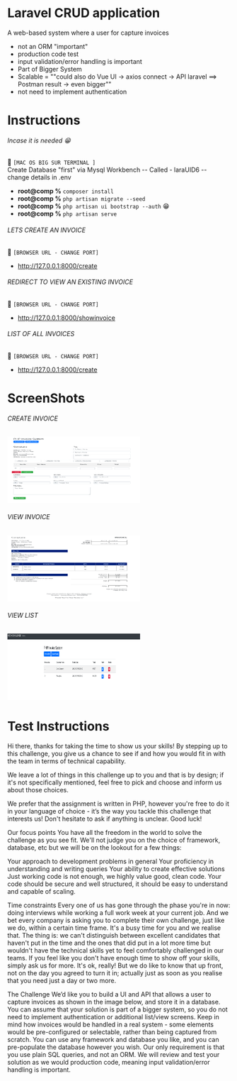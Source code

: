 [//]: <> (// This is confusing, I KNOW, so let me explain it to you)
# Laravel CRUD application
A web-based system where a user for capture invoices
* not an ORM "important"
* production code test
* input validation/error handling is important
* Part of Bigger System
* Scalable = ""could also do Vue UI -> axios connect -> API laravel ==> Postman result -> even bigger""
* not need to implement authentication 


# Instructions
###### Incase it is needed :grin:
:checkered_flag: ```[MAC OS BIG SUR TERMINAL ]```  
Create Database "first" via Mysql Workbench -- 
Called - laraUID6 -- change details in .env

- **root@comp %** ```composer install```
- **root@comp %** ```php artisan migrate --seed```
- **root@comp %** ```php artisan ui bootstrap --auth``` :grin:
- **root@comp %** ```php artisan serve```

[//]: <> (// put here so I dont have to redo it again for another test => copy paste :-/ ...)
[//]: <> (// composer require laravel/ui)
[//]: <> (// php artisan key:generate`)
[//]: <> (// php artisan ui bootstrap`)
[//]: <> (// php artisan ui vue --auth`)
[//]: <> (// php artisan session:table)
[//]: <> (// npm install)
[//]: <> (// npm run dev)

###### LETS CREATE AN INVOICE
:checkered_flag: ```[BROWSER URL - CHANGE PORT]``` 
- <a href="http://127.0.0.1:8000/create">http://127.0.0.1:8000/create</a>

###### REDIRECT TO VIEW AN EXISTING INVOICE
:checkered_flag: ```[BROWSER URL - CHANGE PORT]``` 
- <a href="http://127.0.0.1:8000/showinvoice">http://127.0.0.1:8000/showinvoice</a>

###### LIST OF ALL INVOICES
:checkered_flag: ```[BROWSER URL - CHANGE PORT]``` 
- <a href="http://127.0.0.1:8000/create">http://127.0.0.1:8000/create</a>


# ScreenShots

###### CREATE INVOICE
<img src="https://raw.githubusercontent.com/DeanDevel/D6Test/main/images/createinvoice.png" alt="create contact" width="300" height="150">

###### VIEW INVOICE
<img src="https://raw.githubusercontent.com/DeanDevel/D6Test/main/images/viewinvoice.png" alt="create contact" width="300" height="150">

###### VIEW LIST
<img src="https://raw.githubusercontent.com/DeanDevel/D6Test/main/images/viewlist.png" alt="create contact" width="300" height="150">



# Test Instructions
Hi there, thanks for taking the time to show us your skills! By stepping up to this challenge, you give us a chance to see if and how you would fit in with the team in terms of technical capability.

We leave a lot of things in this challenge up to you and that is by design; if it's not specifically mentioned, feel free to pick and choose and inform us about those choices.

We prefer that the assignment is written in PHP, however you're free to do it in your language of choice - it’s the way you tackle this challenge that interests us!
Don't hesitate to ask if anything is unclear.
Good luck!

Our focus points
You have all the freedom in the world to solve the challenge as you see fit. We'll not judge you on the choice of framework, database, etc but we will be on the lookout for a few things:

Your approach to development problems in general
Your proficiency in understanding and writing queries
Your ability to create effective solutions
Just working code is not enough, we highly value good, clean code. Your code should be secure and well structured, it should be easy to understand and capable of scaling.

Time constraints
Every one of us has gone through the phase you're in now: doing interviews while working a full work week at your current job. And we bet every company is asking you to complete their own challenge, just like we do, within a certain time frame. It's a busy time for you and we realise that.
The thing is: we can't distinguish between excellent candidates that haven't put in the time and the ones that did put in a lot more time but wouldn't have the technical skills yet to feel comfortably challenged in our teams.
If you feel like you don't have enough time to show off your skills, simply ask us for more. It's ok, really! But we do like to know that up front, not on the day you agreed to turn it in; actually just as soon as you realise that you need just a day or two more.

The Challenge
We’d like you to build a UI and API that allows a user to capture invoices as shown in the image below, and store it in a database. You can assume that your solution is part of a bigger system, so you do not need to implement authentication or additional list/view screens. Keep in mind how invoices would be handled in a real system - some elements would be pre-configured or selectable, rather than being captured from scratch.
You can use any framework and database you like, and you can pre-populate the database however you wish. Our only requirement is that you use plain SQL queries, and not an ORM. We will review and test your solution as we would production code, meaning input validation/error handling is important. 